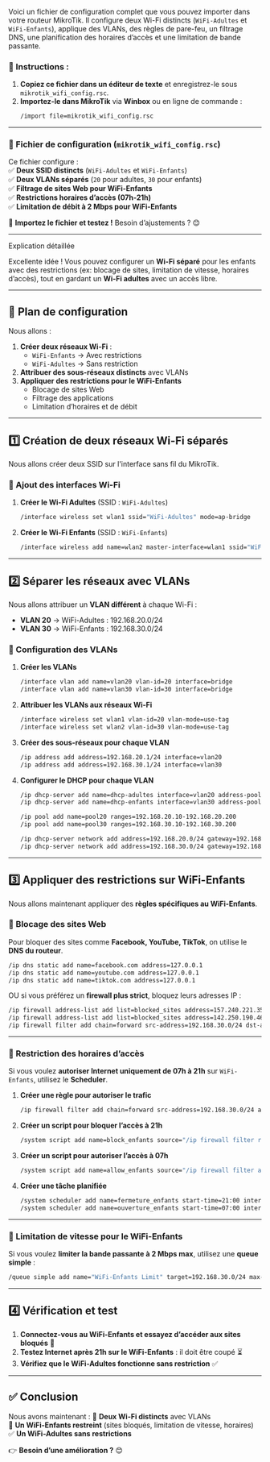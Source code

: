 Voici un fichier de configuration complet que vous pouvez importer dans votre routeur MikroTik. Il configure deux Wi-Fi distincts (`WiFi-Adultes` et `WiFi-Enfants`), applique des VLANs, des règles de pare-feu, un filtrage DNS, une planification des horaires d’accès et une limitation de bande passante.  

### **📌 Instructions :**
1. **Copiez ce fichier dans un éditeur de texte** et enregistrez-le sous `mikrotik_wifi_config.rsc`.
2. **Importez-le dans MikroTik** via **Winbox** ou en ligne de commande :
   ```bash
   /import file=mikrotik_wifi_config.rsc
   ```

---

### **📄 Fichier de configuration (`mikrotik_wifi_config.rsc`)**


Ce fichier configure :  
✅ **Deux SSID distincts** (`WiFi-Adultes` et `WiFi-Enfants`)  
✅ **Deux VLANs séparés** (`20` pour adultes, `30` pour enfants)  
✅ **Filtrage de sites Web pour WiFi-Enfants**  
✅ **Restrictions horaires d’accès (07h-21h)**  
✅ **Limitation de débit à 2 Mbps pour WiFi-Enfants**  

🚀 **Importez le fichier et testez !** Besoin d’ajustements ? 😊

------------------------------------

Explication détaillée

Excellente idée ! Vous pouvez configurer un **Wi-Fi séparé** pour les enfants avec des restrictions (ex: blocage de sites, limitation de vitesse, horaires d’accès), tout en gardant un **Wi-Fi adultes** avec un accès libre.  

---

## **📌 Plan de configuration**
Nous allons :
1. **Créer deux réseaux Wi-Fi** :  
   - `WiFi-Enfants` → Avec restrictions  
   - `WiFi-Adultes` → Sans restriction  
2. **Attribuer des sous-réseaux distincts** avec VLANs  
3. **Appliquer des restrictions pour le WiFi-Enfants**  
   - Blocage de sites Web  
   - Filtrage des applications  
   - Limitation d’horaires et de débit  

---

## **1️⃣ Création de deux réseaux Wi-Fi séparés**
Nous allons créer deux SSID sur l'interface sans fil du MikroTik.

### **🔹 Ajout des interfaces Wi-Fi**
1. **Créer le Wi-Fi Adultes** (SSID : `WiFi-Adultes`)  
   ```bash
   /interface wireless set wlan1 ssid="WiFi-Adultes" mode=ap-bridge
   ```

2. **Créer le Wi-Fi Enfants** (SSID : `WiFi-Enfants`)  
   ```bash
   /interface wireless add name=wlan2 master-interface=wlan1 ssid="WiFi-Enfants" mode=ap-bridge
   ```

---

## **2️⃣ Séparer les réseaux avec VLANs**
Nous allons attribuer un **VLAN différent** à chaque Wi-Fi :
- **VLAN 20** → WiFi-Adultes : 192.168.20.0/24  
- **VLAN 30** → WiFi-Enfants : 192.168.30.0/24  

### **🔹 Configuration des VLANs**
1. **Créer les VLANs**  
   ```bash
   /interface vlan add name=vlan20 vlan-id=20 interface=bridge
   /interface vlan add name=vlan30 vlan-id=30 interface=bridge
   ```

2. **Attribuer les VLANs aux réseaux Wi-Fi**  
   ```bash
   /interface wireless set wlan1 vlan-id=20 vlan-mode=use-tag
   /interface wireless set wlan2 vlan-id=30 vlan-mode=use-tag
   ```

3. **Créer des sous-réseaux pour chaque VLAN**  
   ```bash
   /ip address add address=192.168.20.1/24 interface=vlan20
   /ip address add address=192.168.30.1/24 interface=vlan30
   ```

4. **Configurer le DHCP pour chaque VLAN**  
   ```bash
   /ip dhcp-server add name=dhcp-adultes interface=vlan20 address-pool=pool20
   /ip dhcp-server add name=dhcp-enfants interface=vlan30 address-pool=pool30

   /ip pool add name=pool20 ranges=192.168.20.10-192.168.20.200
   /ip pool add name=pool30 ranges=192.168.30.10-192.168.30.200

   /ip dhcp-server network add address=192.168.20.0/24 gateway=192.168.20.1 dns-server=8.8.8.8,1.1.1.1
   /ip dhcp-server network add address=192.168.30.0/24 gateway=192.168.30.1 dns-server=8.8.8.8,1.1.1.1
   ```

---

## **3️⃣ Appliquer des restrictions sur WiFi-Enfants**
Nous allons maintenant appliquer des **règles spécifiques au WiFi-Enfants**.

### **🔹 Blocage des sites Web**
Pour bloquer des sites comme **Facebook, YouTube, TikTok**, on utilise le **DNS du routeur**.

```bash
/ip dns static add name=facebook.com address=127.0.0.1
/ip dns static add name=youtube.com address=127.0.0.1
/ip dns static add name=tiktok.com address=127.0.0.1
```

OU si vous préférez un **firewall plus strict**, bloquez leurs adresses IP :
```bash
/ip firewall address-list add list=blocked_sites address=157.240.221.35 comment="Facebook"
/ip firewall address-list add list=blocked_sites address=142.250.190.46 comment="YouTube"
/ip firewall filter add chain=forward src-address=192.168.30.0/24 dst-address-list=blocked_sites action=drop
```

---

### **🔹 Restriction des horaires d’accès**
Si vous voulez **autoriser Internet uniquement de 07h à 21h** sur `WiFi-Enfants`, utilisez le **Scheduler**.

1. **Créer une règle pour autoriser le trafic**  
   ```bash
   /ip firewall filter add chain=forward src-address=192.168.30.0/24 action=accept comment="WiFi-Enfants OK"
   ```

2. **Créer un script pour bloquer l’accès à 21h**  
   ```bash
   /system script add name=block_enfants source="/ip firewall filter remove [find comment='WiFi-Enfants OK']"
   ```

3. **Créer un script pour autoriser l’accès à 07h**  
   ```bash
   /system script add name=allow_enfants source="/ip firewall filter add chain=forward src-address=192.168.30.0/24 action=accept comment='WiFi-Enfants OK'"
   ```

4. **Créer une tâche planifiée**  
   ```bash
   /system scheduler add name=fermeture_enfants start-time=21:00 interval=1d on-event=block_enfants
   /system scheduler add name=ouverture_enfants start-time=07:00 interval=1d on-event=allow_enfants
   ```

---

### **🔹 Limitation de vitesse pour le WiFi-Enfants**
Si vous voulez **limiter la bande passante à 2 Mbps max**, utilisez une **queue simple** :

```bash
/queue simple add name="WiFi-Enfants Limit" target=192.168.30.0/24 max-limit=2M/2M
```

---

## **4️⃣ Vérification et test**
1. **Connectez-vous au WiFi-Enfants et essayez d’accéder aux sites bloqués** 🛑  
2. **Testez Internet après 21h sur le WiFi-Enfants** : il doit être coupé ⏳  
3. **Vérifiez que le WiFi-Adultes fonctionne sans restriction** ✅  

---

## **✅ Conclusion**
Nous avons maintenant :
🎯 **Deux Wi-Fi distincts** avec VLANs  
🛑 **Un WiFi-Enfants restreint** (sites bloqués, limitation de vitesse, horaires)  
✅ **Un WiFi-Adultes sans restrictions**  

👉 **Besoin d’une amélioration ?** 😊
